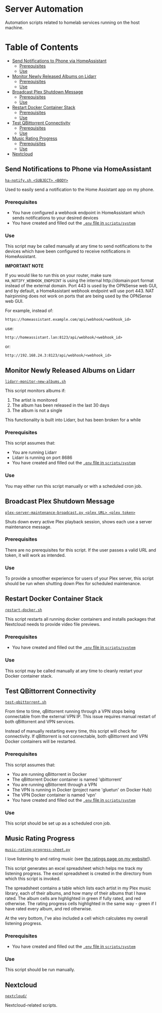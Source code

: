 # Server Automation

Automation scripts related to homelab services running on the host machine.




# Table of Contents

- [Send Notifications to Phone via HomeAssistant](#Send-Notifications-to-Phone-via-HomeAssistant)
  - [Prerequisites](#Prerequisites)
  - [Use](#Use)
- [Monitor Newly Released Albums on Lidarr](#Monitor-Newly-Released-Albums-on-Lidarr)
  - [Prerequisites](#Prerequisites-1)
  - [Use](#Use-1)
- [Broadcast Plex Shutdown Message](#Broadcast-Plex-Shutdown-Message)
  - [Prerequisites](#Prerequisites-2)
  - [Use](#Use-2)
- [Restart Docker Container Stack](#Restart-Docker-Container-Stack)
  - [Prerequisites](#Prerequisites-3)
  - [Use](#Use-3)
- [Test QBittorrent Connectivity](#Test-QBittorrent-Connectivity)
  - [Prerequisites](#Prerequisites-4)
  - [Use](#Use-4)
- [Music Rating Progress](#Music-Rating-Progress)
  - [Prerequisites](#Prerequisites-5)
  - [Use](#Use-5)
- [Nextcloud](#Nextcloud)




## Send Notifications to Phone via HomeAssistant
[`ha-notify.sh <SUBJECT> <BODY>`](ha-notify.sh)

Used to easily send a notification to the Home Assistant app on my phone.

### Prerequisites
- You have configured a webhook endpoint in HomeAssistant which sends notifications to your desired devices
- You have created and filled out the [`.env` file in `scripts/system`](../sample.env) 

### Use
This script may be called manually at any time to send notifications to the devices which have been configured to receive notifications in HomeAssistant.

**IMPORTANT NOTE**

If you would like to run this on your router, make sure `HA_NOTIFY_WEBHOOK_ENDPOINT` is using the internal http://domain:port format instead of the external domain. Port 443 is used by the OPNSense web GUI, and by default, a HomeAssistant webhook endpoint will use port 443. NAT hairpinning does not work on ports that are being used by the OPNSense web GUI.

For example, instead of:
```
https://homeassistant.example.com/api/webhook/<webhook_id>
```
use:
```
http://homeassistant.lan:8123/api/webhook/<webhook_id>
```
or:
```
http://192.168.24.3:8123/api/webhook/<webhook_id>
```




## Monitor Newly Released Albums on Lidarr
[`lidarr-monitor-new-albums.sh`](lidarr-monitor-new-albums.sh)

This script monitors albums if:
1. The artist is monitored
2. The album has been released in the last 30 days
3. The album is not a single

This functionality is built into Lidarr, but has been broken for a while

### Prerequisites
This script assumes that:
- You are running Lidarr
- Lidarr is running on port 8686
- You have created and filled out the [`.env` file in `scripts/system`](../sample.env) 

### Use
You may either run this script manually or with a scheduled cron job.




## Broadcast Plex Shutdown Message
[`plex-server-maintenance-broadcast.py <plex URL> <plex token>`](plex-server-maintenance-broadcast.py)

Shuts down every active Plex playback session, shows each use a server maintenance message.

### Prerequisites
There are no prerequisites for this script. If the user passes a valid URL and token, it will work as intended.

### Use
To provide a smoother experience for users of your Plex server, this script should be run when shutting down Plex for scheduled maintenance.




## Restart Docker Container Stack
[`restart-docker.sh`](restart-docker.sh)

This script restarts all running docker containers and installs packages that Nextcloud needs to provide video file previews.

### Prerequisites
- You have created and filled out the [`.env` file in `scripts/system`](../sample.env) 

### Use
This script may be called manually at any time to cleanly restart your Docker container stack.




## Test QBittorrent Connectivity
[`test-qbittorrent.sh`](test-qbittorrent.sh)

From time to time, qBittorrent running through a VPN stops being connectable from the external VPN IP.
This issue requires manual restart of both qBittorrent and VPN services.

Instead of manually restarting every time, this script will check for connectivity. If qBittorrent is not connectable, both qBittorrent and VPN Docker containers will be restarted.


### Prerequisites
This script assumes that:
- You are running qBittorrent in Docker
- The qBittorrent Docker container is named 'qbittorrent'
- You are running qBittorrent through a VPN
- The VPN is running in Docker (project name 'gluetun' on Docker Hub)
- The VPN Docker container is named 'vpn'
- You have created and filled out the [`.env` file in `scripts/system`](../sample.env) 

### Use
This script should be set up as a scheduled cron job.




## Music Rating Progress
[`music-rating-progress-sheet.py`](music-rating-progress-sheet.py)

I love listening to and rating music (see [the ratings page on my website!](https://chriscohen.dev/music)).

This script generates an excel spreadsheet which helps me track my listening progress.
The excel spreadsheet is created in the directory from which this script is invoked.

The spreadsheet contains a table which lists each artist in my Plex music library, each of their albums, and how many of their albums that I have rated.
The album cells are highlighted in green if fully rated, and red otherwise.
The rating progress cells highlighted in the same way - green if I have rated every album, and red otherwise.

At the very bottom, I've also included a cell which calculates my overall listening progress.


### Prerequisites
- You have created and filled out the [`.env` file in `scripts/system`](../sample.env) 


### Use
This script should be run manually.



## Nextcloud
[`nextcloud/`](nextcloud/)

Nextcloud-related scripts.
